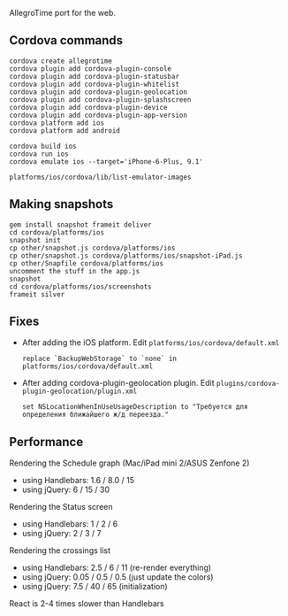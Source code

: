 AllegroTime port for the web.

## Cordova commands

    cordova create allegrotime
    cordova plugin add cordova-plugin-console
    cordova plugin add cordova-plugin-statusbar
    cordova plugin add cordova-plugin-whitelist
    cordova plugin add cordova-plugin-geolocation
    cordova plugin add cordova-plugin-splashscreen
    cordova plugin add cordova-plugin-device
    cordova plugin add cordova-plugin-app-version
    cordova platform add ios
    cordova platform add android

    cordova build ios
    cordova run ios
    cordova emulate ios --target='iPhone-6-Plus, 9.1'

    platforms/ios/cordova/lib/list-emulator-images


## Making snapshots

    gem install snapshot frameit deliver
    cd cordova/platforms/ios
    snapshot init
    cp other/snapshot.js cordova/platforms/ios
    cp other/snapshot.js cordova/platforms/ios/snapshot-iPad.js
    cp other/Snapfile cordova/platforms/ios
    uncomment the stuff in the app.js
    snapshot
    cd cordova/platforms/ios/screenshots
    frameit silver


## Fixes

  * After adding the iOS platform. Edit `platforms/ios/cordova/default.xml`

        replace `BackupWebStorage` to `none` in platforms/ios/cordova/default.xml

  * After adding cordova-plugin-geolocation plugin. Edit `plugins/cordova-plugin-geolocation/plugin.xml`

        set NSLocationWhenInUseUsageDescription to "Требуется для определения ближайшего ж/д переезда."


## Performance

Rendering the Schedule graph (Mac/iPad mini 2/ASUS Zenfone 2)

 * using Handlebars: 1.6 / 8.0 / 15
 * using jQuery: 6 / 15 / 30

Rendering the Status screen

* using Handlebars: 1 / 2 / 6
* using jQuery: 2 / 3 / 7

Rendering the crossings list

* using Handlebars: 2.5 / 6 / 11 (re-render everything)
* using jQuery: 0.05 / 0.5 / 0.5 (just update the colors)
* using jQuery: 7.5 / 40 / 65 (initialization)

React is 2-4 times slower than Handlebars

